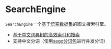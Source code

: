 # SearchEngine
`SearchEngine`一个基于[悟空数据集](https://wukong-dataset.github.io/wukong-dataset/benchmark.html)的图文搜索引擎。

 - [基于中文词典树的高效索引和搜索](https://github.com/MingweiGuo/Goland/tree/main/SearchEngine/trie)
 - 支持中文分词（使用[sego分词包](https://github.com/huichen/sego)进行并发分词）
